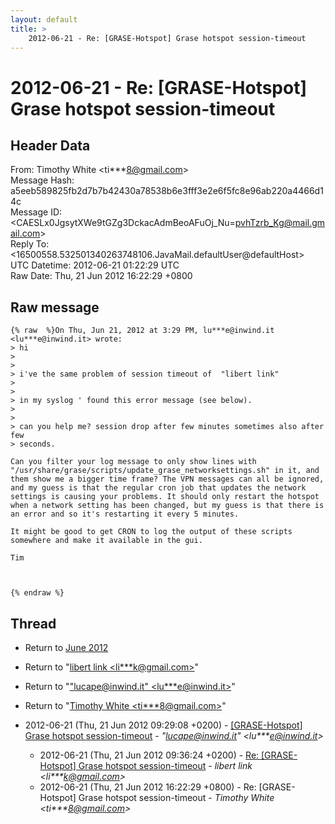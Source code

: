 ```yaml
---
layout: default
title: >
    2012-06-21 - Re: [GRASE-Hotspot] Grase hotspot session-timeout
---
```


# 2012-06-21 - Re: [GRASE-Hotspot] Grase hotspot session-timeout

## Header Data

From: Timothy White \<ti***8@gmail.com\><br>
Message Hash: a5eeb589825fb2d7b7b42430a78538b6e3fff3e2e6f5fc8e96ab220a4466d14c<br>
Message ID: \<CAESLx0JgsytXWe9tGZg3DckacAdmBeoAFuOj_Nu=pvhTzrb_Kg@mail.gmail.com\><br>
Reply To: \<16500558.532501340263748106.JavaMail.defaultUser@defaultHost\><br>
UTC Datetime: 2012-06-21 01:22:29 UTC<br>
Raw Date: Thu, 21 Jun 2012 16:22:29 +0800<br>

## Raw message

```
{% raw  %}On Thu, Jun 21, 2012 at 3:29 PM, lu***e@inwind.it <lu***e@inwind.it> wrote:
> hi
>
>
> i've the same problem of session timeout of  "libert link"
>
>
> in my syslog ' found this error message (see below).
>
>
> can you help me? session drop after few minutes sometimes also after few
> seconds.

Can you filter your log message to only show lines with
"/usr/share/grase/scripts/update_grase_networksettings.sh" in it, and
them show me a bigger time frame? The VPN messages can all be ignored,
and my guess is that the regular cron job that updates the network
settings is causing your problems. It should only restart the hotspot
when a network setting has been changed, but my guess is that there is
an error and so it's restarting it every 5 minutes.

It might be good to get CRON to log the output of these scripts
somewhere and make it available in the gui.

Tim



{% endraw %}
```

## Thread

+ Return to [June 2012](/archive/2012/06)

+ Return to "[libert link <li***k<span>@</span>gmail.com>](/authors/li___k_at_gmail_com)"
+ Return to "["lucape@inwind.it" <lu***e<span>@</span>inwind.it>](/authors/lu___e_at_inwind_it)"
+ Return to "[Timothy White <ti***8<span>@</span>gmail.com>](/authors/ti___8_at_gmail_com)"

+ 2012-06-21 (Thu, 21 Jun 2012 09:29:08 +0200) - [[GRASE-Hotspot] Grase hotspot session-timeout](/archive/2012/06/7341db1abaae34fb8a00d839a5fedffe0309023e0679b7834c1eec860ea88097) - _"lucape@inwind.it" \<lu***e@inwind.it\>_
  + 2012-06-21 (Thu, 21 Jun 2012 09:36:24 +0200) - [Re: [GRASE-Hotspot] Grase hotspot session-timeout](/archive/2012/06/78ae05b0986a338fb0e02607bbd615c9665e4e758d5a0f439c77b666518727d8) - _libert link \<li***k@gmail.com\>_
  + 2012-06-21 (Thu, 21 Jun 2012 16:22:29 +0800) - Re: [GRASE-Hotspot] Grase hotspot session-timeout - _Timothy White \<ti***8@gmail.com\>_


